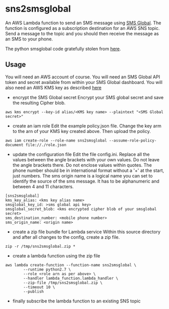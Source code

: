 # sns2smsglobal

An AWS Lambda function to send an SMS message using [SMS Global](https://www.smsglobal.com/apis/).
The function is configured as a subscription destination for an AWS SNS topic.
Send a message to the topic and you should then receive the message as an SMS to your phone.

The python smsglobal code gratefully stolen from [here](https://github.com/smsglobal/example-python-rest-client).

## Usage

You will need an AWS account of course.
You will need an SMS Global API token and secret available from within your SMS Global dashboard.
You will also need an AWS KMS key as described [here](http://docs.aws.amazon.com/kms/latest/developerguide/create-keys.html)

* encrypt the SMS Global secret
Encrypt your SMS global secret and save the resulting Cipher blob.

```
aws kms encrypt --key-id alias/<KMS key name> --plaintext "<SMS Global secret>"
```

* create an iam role
Edit the example policy.json file. Change the key arm to the arn of your KMS key created above.
Then upload the policy.

```
aws iam create-role --role-name sns2smsglobal --assume-role-policy-document file://./role.json
```

* update the configuration file
Edit the file config.ini.
Replace all the values between the angle brackets with your own values. Do not leave the angle brackets there. Do not enclose values within quotes.
The phone number should be in international format without a '+' at the start, just numbers.
The sms origin name is a logical name you can set to identify the source of the sms message. It has to be alphanumeric and between 4 and 11 characters.

```
[sns2smsglobal]
kms_key_alias: <kms key alias name>
smsglobal_key_id: >sms global api key>
smsglobal_secret_blob: <kms encrypted cipher blob of your smsglobal secret>
sms_destination_number: <mobile phone number>
sms_origin_name: <origin name>
```

* create a zip file bundle for Lambda service
Within this source directory and after all changes to the config, create a zip file.

```
zip -r /tmp/sns2smsglobal.zip *
```

* create a lambda function using the zip file

```
aws lambda create-function --function-name sns2smsglobal \
        --runtime python2.7 \
        --role <role arn as per above> \
        --handler lambda_function.lambda_handler \
        --zip-file /tmp/sns2smsglobal.zip \
        --timeout 10 \
        --publish
```

* finally subscribe the lambda function to an existing SNS topic

